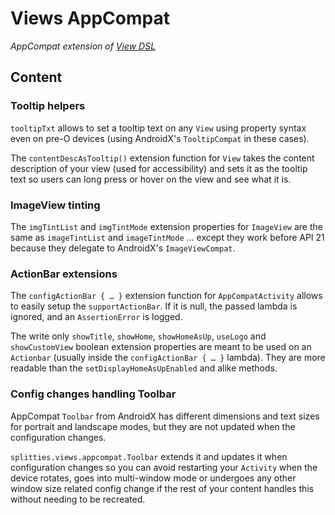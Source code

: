 # Views AppCompat

*AppCompat extension of [View DSL](../viewdsl)*

## Content

### Tooltip helpers

`tooltipTxt` allows to set a tooltip text on any `View` using property syntax
even on pre-O devices (using AndroidX's `TooltipCompat` in these cases).

The `contentDescAsTooltip()` extension function for `View` takes the content
description of your view (used for accessibility) and sets it as the tooltip
text so users can long press or hover on the view and see what it is.

### ImageView tinting

The `imgTintList` and `imgTintMode` extension properties for `ImageView` are
the same as `imageTintList` and `imageTintMode` … except they work before
API 21 because they delegate to AndroidX's `ImageViewCompat`.

### ActionBar extensions

The `configActionBar { … }` extension function for `AppCompatActivity`
allows to easily setup the `supportActionBar`. If it is null, the passed
lambda is ignored, and an `AssertionError` is logged.

The write only `showTitle`, `showHome`, `showHomeAsUp`, `useLogo` and
`showCustomView` boolean extension properties are meant to be used on an
`Actionbar` (usually inside the `configActionBar { … }` lambda). They are
more readable than the `setDisplayHomeAsUpEnabled` and alike methods.

### Config changes handling Toolbar

AppCompat `Toolbar` from AndroidX has different dimensions and text sizes
for portrait and landscape modes, but they are not updated when the
configuration changes.

`splitties.views.appcompat.Toolbar` extends it and
updates it when configuration changes so you can avoid restarting your
`Activity` when the device rotates, goes into multi-window mode or undergoes
any other window size related config change if the rest of your content
handles this without needing to be recreated.
